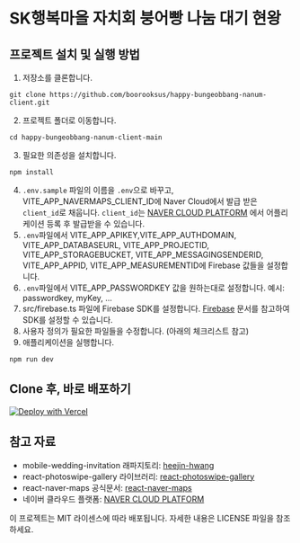 # SK행복마을 자치회 붕어빵 나눔 대기 현왕

## 프로젝트 설치 및 실행 방법

1. 저장소를 클론합니다.

```
git clone https://github.com/boorooksus/happy-bungeobbang-nanum-client.git
```

2. 프로젝트 폴더로 이동합니다.

```
cd happy-bungeobbang-nanum-client-main
```

3. 필요한 의존성을 설치합니다.

```
npm install
```

4. `.env.sample` 파일의 이름을 `.env`으로 바꾸고, VITE_APP_NAVERMAPS_CLIENT_ID에 Naver Cloud에서 발급 받은 `client_id`로 채웁니다. `client_id`는 [NAVER CLOUD PLATFORM](https://console.ncloud.com/naver-service/application) 에서 어플리케이션 등록 후 발급받을 수 있습니다.
5. `.env`파일에서 VITE_APP_APIKEY,VITE_APP_AUTHDOMAIN, VITE_APP_DATABASEURL, VITE_APP_PROJECTID, VITE_APP_STORAGEBUCKET, VITE_APP_MESSAGINGSENDERID, VITE_APP_APPID, VITE_APP_MEASUREMENTID에 Firebase 값들을 설정합니다.
6. `.env`파일에서 VITE_APP_PASSWORDKEY 값을 원하는대로 설정합니다.
   예시: passwordkey, myKey, ...
7. src/firebase.ts 파일에 Firebase SDK를 설정합니다. [Firebase](https://firebase.google.com/docs/web/setup?hl=ko) 문서를 참고하여 SDK를 설정할 수 있습니다.
8. 사용자 정의가 필요한 파일들을 수정합니다. (아래의 체크리스트 참고)
9. 애플리케이션을 실행합니다.

```
npm run dev
```

## Clone 후, 바로 배포하기

[![Deploy with Vercel](https://vercel.com/button)](https://vercel.com/new/import?s=https%3A%2F%2Fgithub.com%2Fboorooksus%2Fhappy-bungeobbang-nanum-client&hasTrialAvailable=1&showOptionalTeamCreation=false&project-name=happy-bungeobbang-nanum-client&framework=vite&totalProjects=1&remainingProjects=1&teamSlug=boo-sjs-projects)

## 참고 자료

- mobile-wedding-invitation 래파지토리: [heejin-hwang](https://github.com/heejin-hwang/mobile-wedding-invitation)
- react-photoswipe-gallery 라이브러리: [react-photoswipe-gallery](https://www.npmjs.com/package/react-photoswipe-gallery)
- react-naver-maps 공식문서: [react-naver-maps](https://zeakd.github.io/react-naver-maps/)
- 네이버 클라우드 플랫폼: [NAVER CLOUD PLATFORM](https://console.ncloud.com/naver-service/application)

이 프로젝트는 MIT 라이센스에 따라 배포됩니다. 자세한 내용은 LICENSE 파일을 참조하세요.
